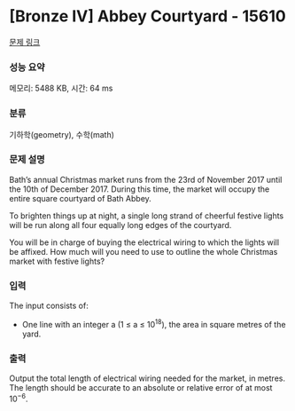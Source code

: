 # [Bronze IV] Abbey Courtyard - 15610 

[문제 링크](https://www.acmicpc.net/problem/15610) 

### 성능 요약

메모리: 5488 KB, 시간: 64 ms

### 분류

기하학(geometry), 수학(math)

### 문제 설명

<p>Bath’s annual Christmas market runs from the 23rd of November 2017 until the 10th of December 2017. During this time, the market will occupy the entire square courtyard of Bath Abbey.</p>

<p>To brighten things up at night, a single long strand of cheerful festive lights will be run along all four equally long edges of the courtyard.</p>

<p>You will be in charge of buying the electrical wiring to which the lights will be affixed. How much will you need to use to outline the whole Christmas market with festive lights?</p>

### 입력 

 <p>The input consists of:</p>

<ul>
	<li>One line with an integer a (1 ≤ a ≤ 10<sup>18</sup>), the area in square metres of the yard.</li>
</ul>

### 출력 

 <p>Output the total length of electrical wiring needed for the market, in metres. The length should be accurate to an absolute or relative error of at most 10<sup>−6</sup>.</p>

